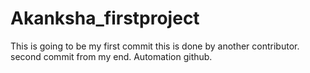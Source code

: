 # Akanksha_firstproject
This is going to be my first commit
this is done by another contributor.
second commit from my end.
Automation github.